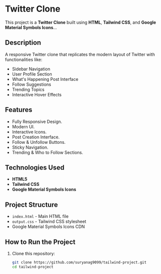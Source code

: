 # Twitter Clone

This project is a **Twitter Clone** built using **HTML**, **Tailwind CSS**, and **Google Material Symbols Icons**...

## Description
A responsive Twitter clone that replicates the modern layout of Twitter with functionalities like:
- Sidebar Navigation
- User Profile Section
- What's Happening Post Interface
- Follow Suggestions
- Trending Topics
- Interactive Hover Effects

## Features
- Fully Responsive Design.
- Modern UI.
- Interactive Icons. 
- Post Creation Interface.  
- Follow & Unfollow Buttons.  
- Sticky Navigation.  
- Trending & Who to Follow Sections.  

## Technologies Used
- **HTML5**
- **Tailwind CSS**
- **Google Material Symbols Icons**

## Project Structure
- `index.html` - Main HTML file
- `output.css` - Tailwind CSS stylesheet
- Google Material Symbols Icons CDN

## How to Run the Project
1. Clone this repository:
   ```sh
   git clone https://github.com/suryanag9099/tailwind-project.git
   cd tailwind-project
